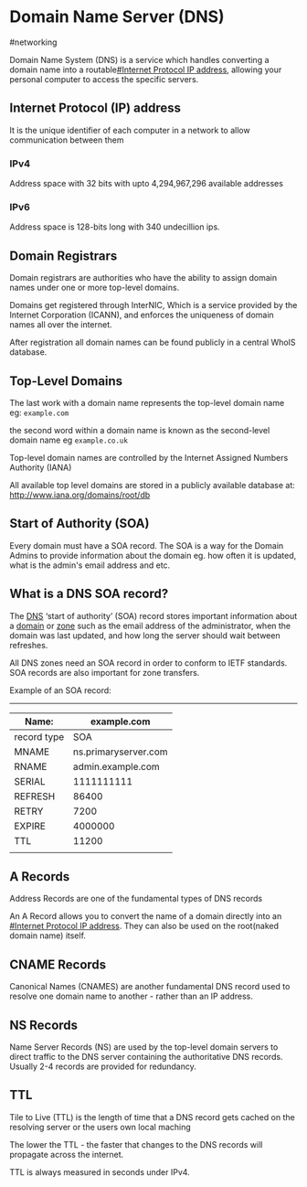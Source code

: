 # Domain Name Server (DNS)
#networking 

Domain Name System (DNS) is a service which handles converting a domain name into a routable[#Internet Protocol IP address](#Internet%20Protocol%20IP%20address), allowing your personal computer to access the specific servers.

## Internet Protocol (IP) address
It is the unique identifier of each computer in a network to allow communication between them

### IPv4
Address space with 32 bits with upto 4,294,967,296 available addresses


### IPv6
Address space is 128-bits long with 340 undecillion ips.


## Domain Registrars
Domain registrars are authorities who have the ability to assign domain names under one or more top-level domains.

Domains get registered through InterNIC, Which is a service provided by the Internet Corporation (ICANN), and enforces the uniqueness of domain names all over the internet.

After registration all domain names can be found publicly in a central WhoIS database.


## Top-Level Domains

The last work with a domain name represents the top-level domain name eg: `example.com`

the second word within a domain name is known as the second-level domain name eg `example.co.uk`


Top-level domain names are controlled by the Internet Assigned Numbers Authority (IANA)

All available top level domains are stored in a publicly available database at:
http://www.iana.org/domains/root/db



## Start of Authority (SOA)

Every domain must have a SOA record. The SOA is a way for the Domain Admins to provide information about the domain eg. how often it is updated, what is the admin's email address and etc.

## What is a DNS SOA record?

The [DNS](https://www.cloudflare.com/learning/dns/what-is-dns/) ‘start of authority’ (SOA) record stores important information about a [domain](https://www.cloudflare.com/learning/dns/glossary/what-is-a-domain-name/) or [zone](https://www.cloudflare.com/learning/dns/glossary/dns-zone/) such as the email address of the administrator, when the domain was last updated, and how long the server should wait between refreshes.

All DNS zones need an SOA record in order to conform to IETF standards. SOA records are also important for zone transfers.

Example of an SOA record:

---------
| Name:       |     example.com                |
| ----------- | -------------------- |
| record type | SOA                  |
| MNAME       | ns.primaryserver.com |
| RNAME       | admin.example.com    |
| SERIAL      | 1111111111           |
| REFRESH     | 86400                |
| RETRY       | 7200                 |
| EXPIRE      | 4000000              |
| TTL         | 11200                |
|             |                      |


## A Records
Address Records are one of the fundamental types of DNS records

An A Record allows you to convert the name of a domain directly into an [#Internet Protocol IP address](#Internet%20Protocol%20IP%20address). They can also be used on the root(naked domain name) itself.

## CNAME Records
Canonical Names (CNAMES) are another fundamental DNS record used to resolve one domain name to another - rather than an IP address.


## NS Records
Name Server Records (NS) are used by the top-level domain servers to direct traffic to the DNS server containing the authoritative DNS records. Usually 2-4 records are provided for redundancy.

## TTL

Tile to Live (TTL) is the length of time that a DNS record gets cached on the resolving server or the users own local maching

The lower the TTL - the faster that changes to the DNS records will propagate across the internet.

TTL is always measured in seconds under IPv4.




